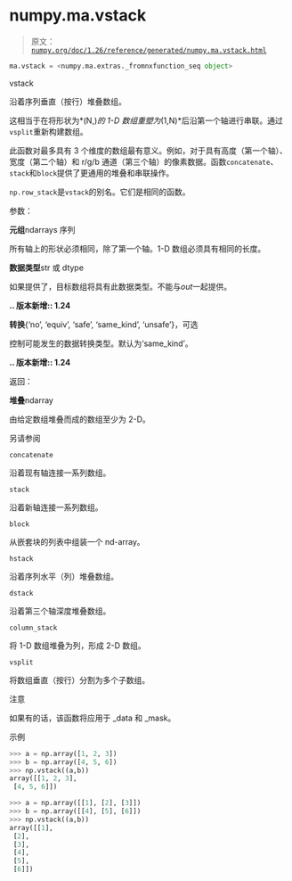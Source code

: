 # numpy.ma.vstack

> 原文：[`numpy.org/doc/1.26/reference/generated/numpy.ma.vstack.html`](https://numpy.org/doc/1.26/reference/generated/numpy.ma.vstack.html)

```py
ma.vstack = <numpy.ma.extras._fromnxfunction_seq object>
```

vstack

沿着序列垂直（按行）堆叠数组。

这相当于在将形状为*(N,)*的 1-D 数组重塑为*(1,N)*后沿第一个轴进行串联。通过`vsplit`重新构建数组。

此函数对最多具有 3 个维度的数组最有意义。例如，对于具有高度（第一个轴）、宽度（第二个轴）和 r/g/b 通道（第三个轴）的像素数据。函数`concatenate`、`stack`和`block`提供了更通用的堆叠和串联操作。

`np.row_stack`是`vstack`的别名。它们是相同的函数。

参数：

**元组**ndarrays 序列

所有轴上的形状必须相同，除了第一个轴。1-D 数组必须具有相同的长度。

**数据类型**str 或 dtype

如果提供了，目标数组将具有此数据类型。不能与*out*一起提供。

**.. 版本新增:: 1.24**

**转换**{‘no’, ‘equiv’, ‘safe’, ‘same_kind’, ‘unsafe’}，可选

控制可能发生的数据转换类型。默认为‘same_kind’。

**.. 版本新增:: 1.24**

返回：

**堆叠**ndarray

由给定数组堆叠而成的数组至少为 2-D。

另请参阅

`concatenate`

沿着现有轴连接一系列数组。

`stack`

沿着新轴连接一系列数组。

`block`

从嵌套块的列表中组装一个 nd-array。

`hstack`

沿着序列水平（列）堆叠数组。

`dstack`

沿着第三个轴深度堆叠数组。

`column_stack`

将 1-D 数组堆叠为列，形成 2-D 数组。

`vsplit`

将数组垂直（按行）分割为多个子数组。

注意

如果有的话，该函数将应用于 _data 和 _mask。

示例

```py
>>> a = np.array([1, 2, 3])
>>> b = np.array([4, 5, 6])
>>> np.vstack((a,b))
array([[1, 2, 3],
 [4, 5, 6]]) 
```

```py
>>> a = np.array([[1], [2], [3]])
>>> b = np.array([[4], [5], [6]])
>>> np.vstack((a,b))
array([[1],
 [2],
 [3],
 [4],
 [5],
 [6]]) 
```
